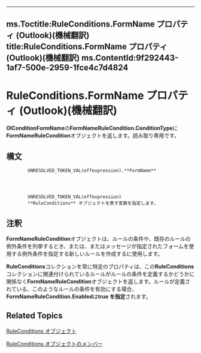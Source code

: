 

---
ms.Toctitle:RuleConditions.FormName プロパティ (Outlook)(機械翻訳)
title:RuleConditions.FormName プロパティ (Outlook)(機械翻訳)
ms.ContentId:9f292443-1af7-500e-2959-1fce4c7d4824
---
# RuleConditions.FormName プロパティ (Outlook)(機械翻訳)




**OlConditionFormName**の**FormNameRuleCondition.ConditionType**に**FormNameRuleCondition**オブジェクトを返します。読み取り専用です。

## 構文

            UNRESOLVED_TOKEN_VAL(offexpression).**FormName**




            UNRESOLVED_TOKEN_VAL(offexpression)
            **RuleConditions** オブジェクトを表す変数を指定します。



## 注釈
**FormNameRuleCondition**オブジェクトは、ルールの条件や、既存のルールの例外条件を列挙するとき、または、またはメッセージが指定されたフォームを使用する例外条件を指定する新しいルールを作成するに使用します。



**RuleConditions**コレクションを常に特定のプロパティは、この**RuleConditions**コレクションに関連付けられているルールがルールの条件を定義するかどうかに関係なく**FormNameRuleCondition**オブジェクトを返します。ルールが定義されている、このようなルールの条件を有効にする場合、 **FormNameRuleCondition.Enabled**は**true を指定**されます。



## Related Topics

[RuleConditions オブジェクト](e8e9a05a-b36b-add2-b294-8cdc5a97e119.md)

[RuleConditions オブジェクトのメンバー](b2af6ebf-f9f8-8106-20a3-1725c3b78174.md)




